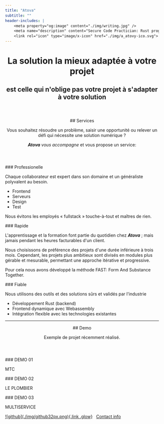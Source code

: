 ```yaml
---
title: "Atova"
subtitle: ""
header-includes: |
    <meta property="og:image" content="./img/writing.jpg" />
    <meta name="description" content="Secure Code Practician: Rust programming with webassembly" />
    <link rel="icon" type="image/x-icon" href="./img/a_atovy-ico.svg">
---
```

      

<style>
.title {display:none;}
#title-block-header {
    background-image: url("./img/Logo_atovaSA.svg");
background-size: 100%;
  width: 1200px;
  height: 550px;
}
:root{--color-bg: linear-gradient(45deg, rgba(220, 216, 218, 0.8), rgba(199, 213, 221, 0.51));}
</style>

<header>
<h1>La solution la mieux adaptée à votre projet</h1>
<h2>est celle qui n'oblige pas votre projet à s'adapter à votre solution</h2>
</header>

<main>

<section id="section-1">
<header>
## Services

Vous souhaitez résoudre un problème,  saisir une opportunité ou relever un défi qui nécessite une solution numérique ?

<em><b>Atova</b> vous accompagne</em> et vous propose un service: 
</header>
<aside>
### Professionelle

Chaque collaborateur est expert dans son domaine
et un généraliste polyvalent au besoin.

- Frontend 
- Serveurs 
- Design
- Test

Nous évitons les employés « fullstack » touche-à-tout et maîtres de rien.

</aside>
<aside>
### Rapide 

L'apprentissage et la formation font partie du quotidien chez <em><b>Atova</b></em> ;
mais jamais pendant les heures facturables d'un client.

Nous choisissons de préférence des projets d'une durée inférieure à trois mois.
Cependant, les projets plus ambitieux sont divisés en modules plus 
gérable et mesurable, permettant une approche itérative et progressive.

Pour cela nous avons développé la méthode FAST: Form And Substance Together.

</aside>
<aside>
### Fiable

Nous utilisons des outils et des solutions sûrs et validés par l'industrie

- Développement Rust (backend)
- Frontend dynamique avec Webassembly
- Intégration flexible avec les technologies existantes
</aside>
</section><!--^ section-1 -->

---

<section  id="section-2">
<header>
## Demo

Exemple de projet récemment réalisé.

</header>
<aside>
### DEMO 01

MTC
</aside>
<aside>
### DEMO 02

LE PLOMBIER
</aside>
<aside>
### DEMO 03

MULTISERVICE
</aside>

</section><!--^ section-2 -->

</main>

<footer class="center_justify">
<section>
<a href="https://github.com/atova-agency" target="_blank" title="github">![github](./img/github32px.png){.link .glow}</a>  
 &nbsp;&nbsp;<a href="https://atova-agency.github.io/start/contact.html">Contact info</a>
</section>
</footer>


